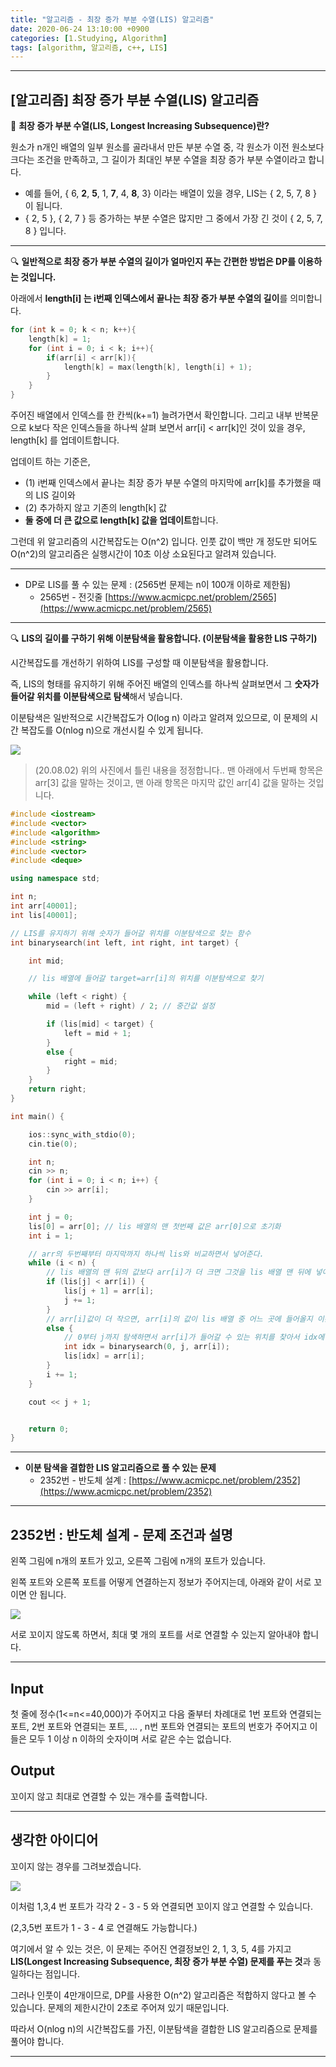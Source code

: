 ```yaml
---
title: "알고리즘 - 최장 증가 부분 수열(LIS) 알고리즘"
date: 2020-06-24 13:10:00 +0900
categories: [1.Studying, Algorithm]
tags: [algorithm, 알고리즘, c++, LIS]
---
```


---

## **[알고리즘] 최장 증가 부분 수열(LIS) 알고리즘**

📌 **최장 증가 부분 수열(LIS, Longest Increasing Subsequence)란?**

원소가 n개인 배열의 일부 원소를 골라내서 만든 부분 수열 중, 각 원소가 이전 원소보다 크다는 조건을 만족하고, 그 길이가 최대인 부분 수열을 최장 증가 부분 수열이라고 합니다.

- 예를 들어, { 6, **2**, **5**, 1, **7**, 4, **8**, 3} 이라는 배열이 있을 경우, LIS는 { 2, 5, 7, 8 } 이 됩니다.
- { 2, 5 }, { 2, 7 } 등 증가하는 부분 수열은 많지만 그 중에서 가장 긴 것이 { 2, 5, 7, 8 } 입니다.

---

🔍 **일반적으로 최장 증가 부분 수열의 길이가 얼마인지 푸는 간편한 방법은 DP를 이용하는 것입니다.**

아래에서 **length[i] 는 i번째 인덱스에서 끝나는 최장 증가 부분 수열의 길이**를 의미합니다.

```c++
for (int k = 0; k < n; k++){
	length[k] = 1;
    for (int i = 0; i < k; i++){
        if(arr[i] < arr[k]){
            length[k] = max(length[k], length[i] + 1);
        }
    }
}
```

주어진 배열에서 인덱스를 한 칸씩(k+=1) 늘려가면서 확인합니다. 그리고 내부 반복문으로 k보다 작은 인덱스들을 하나씩 살펴 보면서 arr[i] < arr[k]인 것이 있을 경우, length[k] 를 업데이트합니다.

업데이트 하는 기준은,

- (1) i번째 인덱스에서 끝나는 최장 증가 부분 수열의 마지막에 arr[k]를 추가했을 때의 LIS 길이와
- (2) 추가하지 않고 기존의 length[k] 값
- **둘 중에 더 큰 값으로 length[k] 값을 업데이트**합니다.

그런데 위 알고리즘의 시간복잡도는 O(n^2) 입니다. 인풋 값이 백만 개 정도만 되어도 O(n^2)의 알고리즘은 실행시간이 10초 이상 소요된다고 알려져 있습니다.

---

- DP로 LIS를 풀 수 있는 문제 : (2565번 문제는 n이 100개 이하로 제한됨)
  - 2565번 - 전깃줄 [https://www.acmicpc.net/problem/2565](https://www.acmicpc.net/problem/2565)

---

🔍 **LIS의 길이를 구하기 위해 이분탐색을 활용합니다. (이분탐색을 활용한 LIS 구하기)**

시간복잡도를 개선하기 위하여 LIS를 구성할 때 이분탐색을 활용합니다.

즉, LIS의 형태를 유지하기 위해 주어진 배열의 인덱스를 하나씩 살펴보면서 그 **숫자가 들어갈 위치를 이분탐색으로 탐색**해서 넣습니다.

이분탐색은 일반적으로 시간복잡도가 O(log n) 이라고 알려져 있으므로, 이 문제의 시간 복잡도를 O(nlog n)으로 개선시킬 수 있게 됩니다.

![](https://i.imgur.com/tPAmqre.png)

> (20.08.02) 위의 사진에서 틀린 내용을 정정합니다.. 맨 아래에서 두번째 항목은 arr[3] 값을 말하는 것이고, 맨 아래 항목은 마지막 값인 arr[4] 값을 말하는 것입니다.

```c++
#include <iostream>
#include <vector>
#include <algorithm>
#include <string>
#include <vector>
#include <deque>

using namespace std;

int n;
int arr[40001];
int lis[40001];

// LIS를 유지하기 위해 숫자가 들어갈 위치를 이분탐색으로 찾는 함수
int binarysearch(int left, int right, int target) {

	int mid;

    // lis 배열에 들어갈 target=arr[i]의 위치를 이분탐색으로 찾기

	while (left < right) {
		mid = (left + right) / 2; // 중간값 설정

		if (lis[mid] < target) {
			left = mid + 1;
		}
		else {
			right = mid;
		}
	}
	return right;
}

int main() {

	ios::sync_with_stdio(0);
	cin.tie(0);

	int n;
	cin >> n;
	for (int i = 0; i < n; i++) {
		cin >> arr[i];
	}

	int j = 0;
	lis[0] = arr[0]; // lis 배열의 맨 첫번째 값은 arr[0]으로 초기화
	int i = 1;

	// arr의 두번째부터 마지막까지 하나씩 lis와 비교하면서 넣어준다.
	while (i < n) {
		// lis 배열의 맨 뒤의 값보다 arr[i]가 더 크면 그것을 lis 배열 맨 뒤에 넣어준다.
		if (lis[j] < arr[i]) {
			lis[j + 1] = arr[i];
			j += 1;
		}
		// arr[i]값이 더 작으면, arr[i]의 값이 lis 배열 중 어느 곳에 들어올지 이분탐색한다.
		else {
            // 0부터 j까지 탐색하면서 arr[i]가 들어갈 수 있는 위치를 찾아서 idx에 반환
			int idx = binarysearch(0, j, arr[i]);
			lis[idx] = arr[i];
		}
		i += 1;
	}

	cout << j + 1;


	return 0;
}
```

---

- **이분 탐색을 결합한 LIS 알고리즘으로 풀 수 있는 문제**
  - 2352번 - 반도체 설계 : [https://www.acmicpc.net/problem/2352](https://www.acmicpc.net/problem/2352)

---

## **2352번 : 반도체 설계 - 문제 조건과 설명**

왼쪽 그림에 n개의 포트가 있고, 오른쪽 그림에 n개의 포트가 있습니다.

왼쪽 포트와 오른쪽 포트를 어떻게 연결하는지 정보가 주어지는데, 아래와 같이 서로 꼬이면 안 됩니다.

![](https://i.imgur.com/RvmswIP.png)

서로 꼬이지 않도록 하면서, 최대 몇 개의 포트를 서로 연결할 수 있는지 알아내야 합니다.

---

## **Input**

첫 줄에 정수(1<=n<=40,000)가 주어지고 다음 줄부터 차례대로 1번 포트와 연결되는 포트, 2번 포트와 연결되는 포트, ... , n번 포트와 연결되는 포트의 번호가 주어지고 이들은 모두 1 이상 n 이하의 숫자이며 서로 같은 수는 없습니다.

## **Output**

꼬이지 않고 최대로 연결할 수 있는 개수를 출력합니다.

---

## **생각한 아이디어**

꼬이지 않는 경우를 그려보겠습니다.

![](https://i.imgur.com/qtebDLY.png)

이처럼 1,3,4 번 포트가 각각 2 - 3 - 5 와 연결되면 꼬이지 않고 연결할 수 있습니다.

(2,3,5번 포트가 1 - 3 - 4 로 연결해도 가능합니다.)

여기에서 알 수 있는 것은, 이 문제는 주어진 연결정보인 2, 1, 3, 5, 4를 가지고 **LIS(Longest Increasing Subsequence, 최장 증가 부분 수열) 문제를 푸는 것**과 동일하다는 점입니다.

그러나 인풋이 4만개이므로, DP를 사용한 O(n^2) 알고리즘은 적합하지 않다고 볼 수 있습니다. 문제의 제한시간이 2초로 주어져 있기 때문입니다.

따라서 O(nlog n)의 시간복잡도를 가진, 이분탐색을 결합한 LIS 알고리즘으로 문제를 풀어야 합니다.

---
